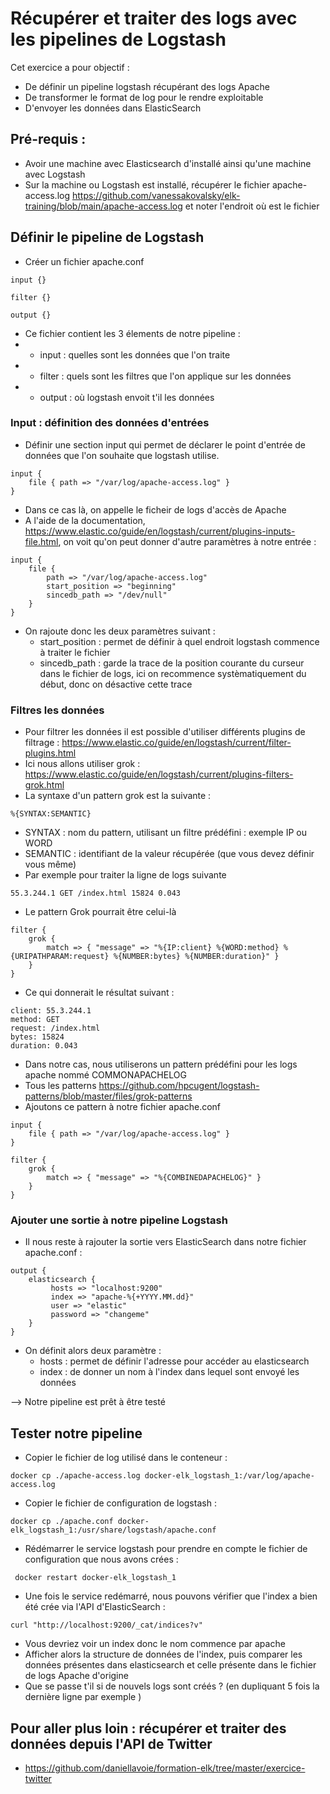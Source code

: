 # Récupérer et traiter des logs avec les pipelines de Logstash

Cet exercice a pour objectif : 
* De définir un pipeline logstash récupérant des logs Apache
* De transformer le format de log pour le rendre exploitable
* D'envoyer les données dans ElasticSearch


## Pré-requis : 
* Avoir une machine avec Elasticsearch d'installé ainsi qu'une machine avec Logstash
* Sur la machine ou Logstash est installé, récupérer le fichier apache-access.log https://github.com/vanessakovalsky/elk-training/blob/main/apache-access.log et noter l'endroit où est le fichier

## Définir le pipeline de Logstash
* Créer un fichier apache.conf 
```
input {}

filter {}

output {}
```
* Ce fichier contient les 3 élements de notre pipeline :
* * input : quelles sont les données que l'on traite
* * filter : quels sont les filtres que l'on applique sur les données
* * output : où logstash envoit t'il les données 

### Input : définition des données d'entrées 

* Définir une section input qui permet de déclarer le point d'entrée de données que l'on souhaite que logstash utilise. 
```
input {
    file { path => "/var/log/apache-access.log" }
}
```
* Dans ce cas là, on appelle le ficheir de logs d'accès de Apache 
* A l'aide de la documentation, https://www.elastic.co/guide/en/logstash/current/plugins-inputs-file.html, on voit qu'on peut donner d'autre paramètres à notre entrée :
```
input {
    file { 
        path => "/var/log/apache-access.log"
        start_position => "beginning"
        sincedb_path => "/dev/null"
    }
}
```
* On rajoute donc les deux paramètres suivant : 
  * start_position : permet de définir à quel endroit logstash commence à traiter le fichier
  * sincedb_path : garde la trace de la position courante du curseur dans le fichier de logs, ici on recommence systèmatiquement du début, donc on désactive cette trace 

### Filtres les données

* Pour filtrer les données il est possible d'utiliser différents plugins de filtrage : https://www.elastic.co/guide/en/logstash/current/filter-plugins.html 
* Ici nous allons utiliser grok : https://www.elastic.co/guide/en/logstash/current/plugins-filters-grok.html 
* La syntaxe d'un pattern grok est la suivante :
```
%{SYNTAX:SEMANTIC}
```
  * SYNTAX : nom du pattern, utilisant un filtre prédéfini : exemple IP ou WORD
  * SEMANTIC : identifiant de la valeur récupérée (que vous devez définir vous même)
* Par exemple pour traiter la ligne de logs suivante
```
55.3.244.1 GET /index.html 15824 0.043
```
* Le pattern Grok pourrait être celui-là
```
filter {
    grok {
        match => { "message" => "%{IP:client} %{WORD:method} %{URIPATHPARAM:request} %{NUMBER:bytes} %{NUMBER:duration}" }
    }
}
```
* Ce qui donnerait le résultat suivant :
```
client: 55.3.244.1
method: GET
request: /index.html
bytes: 15824
duration: 0.043
```
*  Dans notre cas, nous utiliserons un pattern prédéfini pour les logs apache nommé COMMONAPACHELOG
*  Tous les patterns https://github.com/hpcugent/logstash-patterns/blob/master/files/grok-patterns
* Ajoutons ce pattern à notre fichier apache.conf
```
input {
    file { path => "/var/log/apache-access.log" }
}

filter {
    grok {
        match => { "message" => "%{COMBINEDAPACHELOG}" }
    }
}
```

### Ajouter une sortie à notre pipeline Logstash

* Il nous reste à rajouter la sortie vers ElasticSearch dans notre fichier apache.conf :
```
output {
    elasticsearch {
         hosts => "localhost:9200"
         index => "apache-%{+YYYY.MM.dd}"
         user => "elastic"
         password => "changeme"
    }
}
```
* On définit alors deux paramètre : 
  * hosts : permet de définir l'adresse pour accéder au elasticsearch
  * index : de donner un nom à l'index dans lequel sont envoyé les données

--> Notre pipeline est prêt à être testé

## Tester notre pipeline
* Copier le fichier de log utilisé dans le conteneur : 
```
docker cp ./apache-access.log docker-elk_logstash_1:/var/log/apache-access.log
```
* Copier le fichier de configuration de logstash :
```
docker cp ./apache.conf docker-elk_logstash_1:/usr/share/logstash/apache.conf
```
* Rédémarrer le service logstash pour prendre en compte le fichier de configuration que nous avons crées : 
```
 docker restart docker-elk_logstash_1
```
* Une fois le service redémarré, nous pouvons vérifier que l'index a bien été crée via l'API d'ElasticSearch : 
```
curl "http://localhost:9200/_cat/indices?v"
```
* Vous devriez voir un index donc le nom commence par apache
* Afficher alors la structure de données de l'index, puis comparer les données présentes dans elasticsearch et celle présente dans le fichier de logs Apache d'origine
* Que se passe t'il si de nouvels logs sont créés ? (en dupliquant 5 fois la dernière ligne par exemple )

## Pour aller plus loin : récupérer et traiter des données depuis l'API de Twitter 

* https://github.com/daniellavoie/formation-elk/tree/master/exercice-twitter

